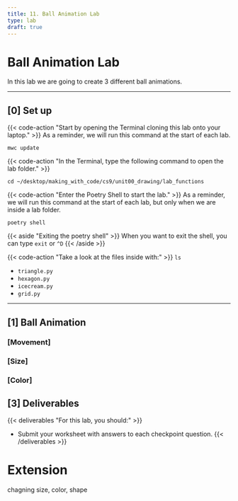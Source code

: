 ```yaml
---
title: 11. Ball Animation Lab
type: lab
draft: true
---
```


# Ball Animation Lab

In this lab we are going to create 3 different ball animations.

---

## [0] Set up

{{< code-action "Start by opening the Terminal cloning this lab onto your laptop." >}} As a reminder, we will run this command at the start of each lab.
```shell
mwc update
```
{{< code-action "In the Terminal, type the following command to open the lab folder." >}}
```shell
cd ~/desktop/making_with_code/cs9/unit00_drawing/lab_functions
```

{{< code-action "Enter the Poetry Shell to start the lab." >}} As a reminder, we will run this command at the start of each lab, but only when we are inside a lab folder.
```shell
poetry shell
```
{{< aside "Exiting the poetry shell" >}}
When you want to exit the shell, you can type `exit` or `^D`
{{< /aside >}}

{{< code-action "Take a look at the files inside with:" >}} `ls`
- `triangle.py`
- `hexagon.py`
- `icecream.py`
- `grid.py`

---

## [1] Ball Animation 


### [Movement]


### [Size]


### [Color]




## [3] Deliverables

{{< deliverables "For this lab, you should:" >}}
- Submit your worksheet with answers to each checkpoint question.
{{< /deliverables >}}



# Extension

chagning size, color, shape